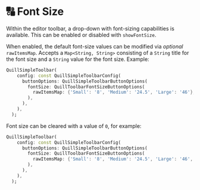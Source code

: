 # 🔠 Font Size

Within the editor toolbar, a drop-down with font-sizing capabilities is available.
This can be enabled or disabled with `showFontSize`.

When enabled, the default font-size values can be modified via _optional_ `rawItemsMap`.
Accepts a `Map<String, String>` consisting of a `String` title for the font size and a `String` value for the font size.
Example:

```dart
QuillSimpleToolbar(
    config: const QuillSimpleToolbarConfig(
      buttonOptions: QuillSimpleToolbarButtonOptions(
        fontSize: QuillToolbarFontSizeButtonOptions(
          rawItemsMap: {'Small': '8', 'Medium': '24.5', 'Large': '46'},
        ),
      ),
    ),
  );
```

Font size can be cleared with a value of `0`, for example:

```dart
QuillSimpleToolbar(
    config: const QuillSimpleToolbarConfig(
      buttonOptions: QuillSimpleToolbarButtonOptions(
        fontSize: QuillToolbarFontSizeButtonOptions(
          rawItemsMap: {'Small': '8', 'Medium': '24.5', 'Large': '46', 'Clear': '0'},
        ),
      ),
    ),
  );
```